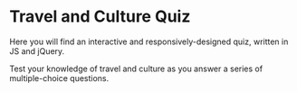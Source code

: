 # Travel and Culture Quiz

Here you will find an interactive and responsively-designed quiz, written in JS and jQuery.

Test your knowledge of travel and culture as you answer a series of multiple-choice questions.
